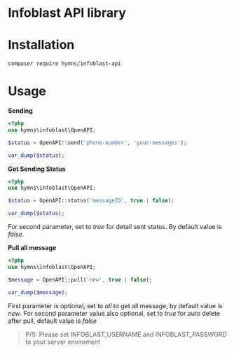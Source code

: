 # Infoblast API library

# Installation

```
composer require hymns/infoblast-api
```

# Usage 
**Sending**


```php
<?php 
use hymns\infoblast\OpenAPI;

$status = OpenAPI::send('phone-number', 'your-messages');

var_dump($status);
```

**Get Sending Status**

```php
<?php 
use hymns\infoblast\OpenAPI;

$status = OpenAPI::status('messageID', true | false);

var_dump($status);
```

For second parameter, set to *true* for detail sent status. By default value is *false*.

**Pull all message**

```php
<?php 
use hymns\infoblast\OpenAPI;

$message = OpenAPI::pull('new', true | false);

var_dump($message);

```
First parameter is optional, set to *all* to get all message, by default value is *new*.
For second parameter value also optional, set to *true* for auto delete after pull, default value is *false*


> P/S: Please set INFOBLAST_USERNAME and INFOBLAST_PASSWORD to your server enviroment
